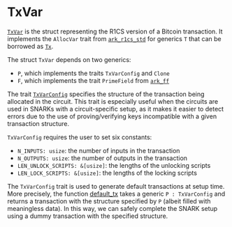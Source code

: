 # TxVar

[`TxVar`](../src/constraints/tx.rs#L56) is the struct representing the R1CS version of a Bitcoin transaction.
It implements the `AllocVar` trait from [`ark_r1cs_std`](https://github.com/arkworks-rs/r1cs-std) for generics `T` that can be borrowed as [`Tx`](https://github.com/nchain-innovation/chain-gang/blob/a960d330bb3114d3cdc6f7f3ebfffc3fd28b4244/src/messages/tx.rs#L19).

The struct `TxVar` depends on two generics:
- `P`, which implements the traits `TxVarConfig` and `Clone`
- `F`, which implements the trait `PrimeField` from [`ark_ff`](https://github.com/arkworks-rs/algebra/tree/master/ff)

The trait [`TxVarConfig`](../src/constraints/tx.rs#L39) specifies the structure of the transaction being allocated in the circuit.
This trait is especially useful when the circuits are used in SNARKs with a circuit-specific setup, as it makes it easier to detect errors due to the use of proving/verifying keys incompatible with a given transaction structure.

`TxVarConfig` requires the user to set six constants:
- `N_INPUTS: usize`: the number of inputs in the transaction
- `N_OUTPUTS: usize`: the number of outputs in the transaction
- `LEN_UNLOCK_SCRIPTS: &[usize]`: the lengths of the unlocking scripts
- `LEN_LOCK_SCRIPTS: &[usize]`: the lengths of the locking scripts

The `TxVarConfig` trait is used to generate default transactions at setup time.
More precisely, the function [default_tx](../src/util/mod.rs#L29) takes a generic `P : TxVarConfig` and returns a transaction with the structure specified by `P` (albeit filled with meaningless data).
In this way, we can safely complete the SNARK setup using a dummy transaction with the specified structure. 